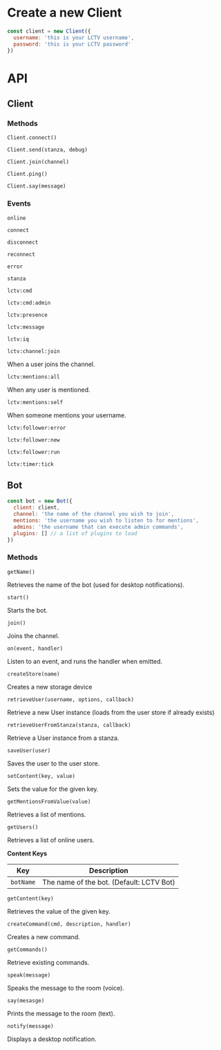 # Create a new Client

```javascript
const client = new Client({
  username: 'this is your LCTV username',
  password: 'this is your LCTV password'
})
```

# API

## Client

### Methods

`Client.connect()`

`Client.send(stanza, debug)`

`Client.join(channel)`

`Client.ping()`

`Client.say(message)`


### Events

`online`

`connect`

`disconnect`

`reconnect`

`error`

`stanza`

`lctv:cmd`

`lctv:cmd:admin`

`lctv:presence`

`lctv:message`

`lctv:iq`

`lctv:channel:join`

When a user joins the channel.

`lctv:mentions:all`

When any user is mentioned.

`lctv:mentions:self`

When someone mentions your username.

`lctv:follower:error`

`lctv:follower:new`

`lctv:follower:run`

`lctv:timer:tick`


## Bot

```javascript
const bot = new Bot({
  client: client,
  channel: 'the name of the channel you wish to join',
  mentions: 'the username you wish to listen to for mentions',
  admins: 'the username that can execute admin commands',
  plugins: [] // a list of plugins to load
})


```

### Methods

`getName()`

Retrieves the name of the bot (used for desktop notifications).

`start()`

Starts the bot.

`join()`

Joins the channel.

`on(event, handler)`

Listen to an event, and runs the handler when emitted.

`createStore(name)`

Creates a new storage device

`retrieveUser(username, options, callback)`

Retrieve a new User instance (loads from the user store if already exists)

`retrieveUserFromStanza(stanza, callback)`

Retrieve a User instance from a stanza.

`saveUser(user)`

Saves the user to the user store.

`setContent(key, value)`

Sets the value for the given key.

`getMentionsFromValue(value)`

Retrieves a list of mentions.

`getUsers()`

Retrieves a list of online users.

**Content Keys**

|Key|Description|
|---|---|
|`botName`|The name of the bot. (Default: LCTV Bot)|

`getContent(key)`

Retrieves the value of the given key.

`createCommand(cmd, description, handler)`

Creates a new command.

`getCommands()`

Retrieve existing commands.

`speak(message)`

Speaks the message to the room (voice).

`say(mesasge)`

Prints the message to the room (text).

`notify(message)`

Displays a desktop notification.
